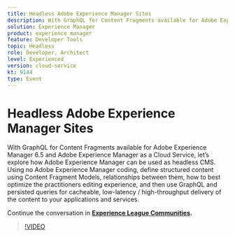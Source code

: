 ```yaml
---
title: Headless Adobe Experience Manager Sites
description: With GraphQL for Content Fragments available for Adobe Experience Manager 6.5 and Adobe Experience Manager as a Cloud Service, let’s explore how Adobe Experience Manager can be used as headless CMS. Using no Adobe Experience Manager coding, define structured content using Content Fragment Models, relationships between them, how to best optimize the practitioners editing experience, and then use GraphQL and persisted queries for cacheable, low-latency / high-throughput delivery of the content to your applications and services.
solution: Experience Manager
product: experience manager
feature: Developer Tools
topic: Headless
role: Developer, Architect
level: Experienced
version: cloud-service
kt: 9144
type: Event
---
```


# Headless Adobe Experience Manager Sites

With GraphQL for Content Fragments available for Adobe Experience Manager 6.5 and Adobe Experience Manager as a Cloud Service, let’s explore how Adobe Experience Manager can be used as headless CMS. Using no Adobe Experience Manager coding, define structured content using Content Fragment Models, relationships between them, how to best optimize the practitioners editing experience, and then use GraphQL and persisted queries for cacheable, low-latency / high-throughput delivery of the content to your applications and services.

Continue the conversation in **[Experience League Communities](https://adobe.ly/39H5BWo).**

>[!VIDEO](https://video.tv.adobe.com/v/337576/?quality=12&learn=on&hidetitle=true)

